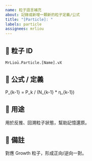 ```yaml
---
name: 粒子語言補充
about: 記錄或新增一顆新的粒子定義/公式
title: "[Particle]: "
labels: particle
assignees: mrliou
---
```


## 🔑 粒子 ID
`MrLioū.Particle.[Name].vX`

## 📐 公式 / 定義
P_{k-1} = P_k / (N_{k-1} * η_{k-1})

## 🌱 用途
用於反推、回溯粒子狀態，幫助記憶還原。

## 📌 備註
對應 Growth 粒子，形成正向/逆向一對。
